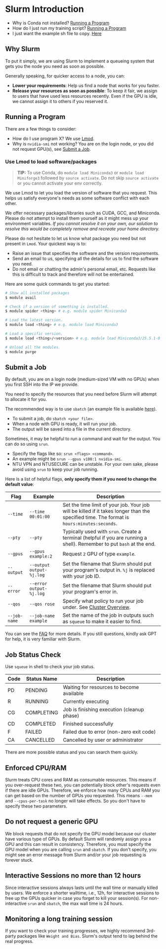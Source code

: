 # Slurm Introduction

- Why is Conda not installed? [Running a Program](#Running-a-Program)
- How do I just run my training script? [Running a Program](#Running-a-Program)
- I just want the example sh file to copy. [Here](sbatch-example.sh)

## Why Slurm

To put it simply, we are using Slurm to implement a queueing system that gets
you the node you need as soon as possible.

Generally speaking, for quicker access to a node, you can:
- **Lower your requirements**: Help us find a node that works for you faster.
- **Release your resources as soon as possible**: To keep it fair, we assign to
  users that have used less resources recently. Even if the GPU is idle, we
  cannot assign it to others if you reserved it.

## Running a Program

There are a few things to consider:
- How do I use program X? We use [Lmod](#Use-Lmod-to-load-softwarepackages).
- Why is `nvidia-smi` not working? You are on the login node, or you did not
  request GPU(s), see [Submit a Job](#Submit-a-Job).

### Use Lmod to load software/packages

> **TIP:** To use Conda, do `module load Miniconda3` or
> `module load Miniforge3` followed by `source activate`. Do not skip `source activate`
> or you cannot activate your env correctly.

We use Lmod to let you load the version of software that you request.
This helps us satisfy everyone's needs as some software conflict with each
other.

We offer necessary packages/libraries such as CUDA, GCC, and Miniconda. Please
do not attempt to install them yourself as it might mess up your environment
variables. *If you cannot resolve it on your own, our solution to resolve this
would be completely remove and recreate your home directory.*

Please do not hesitate to let us know what package you need but not present in
`Lmod`. Your quickest way is to:
- Raise an issue that specifies the software and the version requirements.
- Send an email to us, specifying all the details for us to find the software
  you need.
- Do not email or chatting the admin's personal email, etc. Requests like this
  is difficult to track and therefore will not be entertained.

Here are some quick commands to get you started:

```sh
# Show all installed packages
$ module avail

# Check if a version of something is installed.
$ module spider <thing> # e.g. module spider Miniconda3

# Load the latest version.
$ module load <thing> # e.g. module load Miniconda3

# Load a specific version.
$ module load <thing>/<version> # e.g. module load Miniconda3/25.5.1-0

# Unload all the modules.
$ module purge
```

## Submit a Job

By default, you are on a login node (medium-sized VM with no GPUs) when you
first SSH into the IP we provide.

You need to specify the resources that you need before Slurm will attempt to
allocate it for you.

The recommended way is to use `sbatch` (an example file is available
[here](sbatch-example.sh)).

- To submit a job, do `sbatch <your file>`.
- When a node with GPU is ready, it will run your job.
- The output will be saved into a file in the current directory.

Sometimes, it may be helpful to run a command and wait for the output. You can
do so using `srun`.

- Specify the flags like so: `srun <flags> <command>`.
- An example might be `srun --gpus v100:1 nvidia-smi`.
- NTU VPN and NTUSECURE can be unstable. For your own sake, please avoid using `srun` to
  keep your job running.

Here is a list of helpful flags, **only specify them if you need to change the
default value**:

| Flag         | Example                  | Description                                                                                                                                |
|--------------|--------------------------|--------------------------------------------------------------------------------------------------------------------------------------------|
| `--time`     | `--time 00:01:00`        | Set the time limit of your job. Your job will be killed if it takes longer than the specified time. The format is `hours:minutes:seconds`. |
| `--pty`      | `--pty`                  | Typically used with `srun`. Create a terminal (helpful if you are running a shell). Remember to put `bash` at the end.                     |
| `--gpus`     | `--gpus example:2`       | Request `2` GPU of type `example`.                                                                                                         |
| `--output`   | `--output output-%j.log` | Set the filename that Slurm should put your program's output in. `%j` is replaced with your job ID.                                        |
| `--error`    | `--error output-%j.log`  | Set the filename that Slurm should put your program's error in.                                                                            |
| `--qos`      | `--qos rose`             | Specify what policy to run your job under. See [Cluster Overview](cluster.md#Slurm).                                                       |
| `--job-name` | `--job-name example`     | Set the name of the job in outputs such as `squeue` to make it easier to find.                                                             |

You can see the [FAQ](troubleshooting.md#Slurm) for more details. If you still questions, kindly ask GPT for help, it is very familiar with Slurm.

## Job Status Check

Use `squeue` in shell to check your job status.

| Code | Status Name | Description                                |
|------|-------------|--------------------------------------------|
| PD   | PENDING     | Waiting for resources to become available  |
| R    | RUNNING     | Currently executing                        |
| CG   | COMPLETING  | Job is finishing execution (cleanup phase) |
| CD   | COMPLETED   | Finished successfully                      |
| F    | FAILED      | Failed due to error (non-zero exit code)   |
| CA   | CANCELLED   | Cancelled by user or administrator         |

There are more possible status and you can search them quickly.

## Enforced CPU/RAM  
Slurm treats CPU cores and RAM as consumable resources. This means if you over-request these two, you can potentially block other's requests even if there are idle GPUs. Therefore, we enforce how many CPUs and
RAM you can get based on the number of GPUs you requested. This means `--mem` and `--cpus-per-task` no longer will take effects. So you don't have to specify these two parameters.

## Do not request a generic GPU  
We block requests that do not specify the GPU model because our cluster have various type of GPUs. By default Slurm will randomly assign you a GPU and this can result in consistency. Therefore, you must specify the 
GPU model when you are calling `srun` and `sbatch`. If you don't specify, you might see an error message from Slurm and/or your job requesting is forever stuck.

## Interactive Sessions no more than 12 hours  
Since interactive sessions always lasts until the wall time or manually killed by users. We enforce a shorter walltime, i.e., 12h, for interactive sessions to free up the GPUs quicker in case you forget to kill your session(s). 
For non-interactive `srun` and `sbatch`, the max wall time is 24 hours.

## Monitoring a long training session
If you want to check your training progresses, we highly recommend 3rd-party
packages like `Weight and Bias`. Slurm's output tend to lag behind the real
progress.
